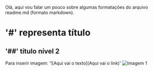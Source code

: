 Olá, aqui vou falar um pouco sobre algumas formatações do arquivo readme.md (formato markdown).
# '#' representa título
## '##' título nível 2
Para inserir imagem:
'![Aqui vai o texto](Aqui vai o link)'
![Imagem 1](https://www.google.com/url?sa=i&url=https%3A%2F%2Fpt.wikipedia.org%2Fwiki%2FMarkdown&psig=AOvVaw3AYciUMhR8kMlrtZQBMMeB&ust=1732132621370000&source=images&cd=vfe&opi=89978449&ved=0CBQQjRxqFwoTCJDIv7-X6YkDFQAAAAAdAAAAABAE)
